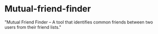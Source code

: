 # Mutual-friend-finder
"Mutual Friend Finder – A tool that identifies common friends between two users from their friend lists."
